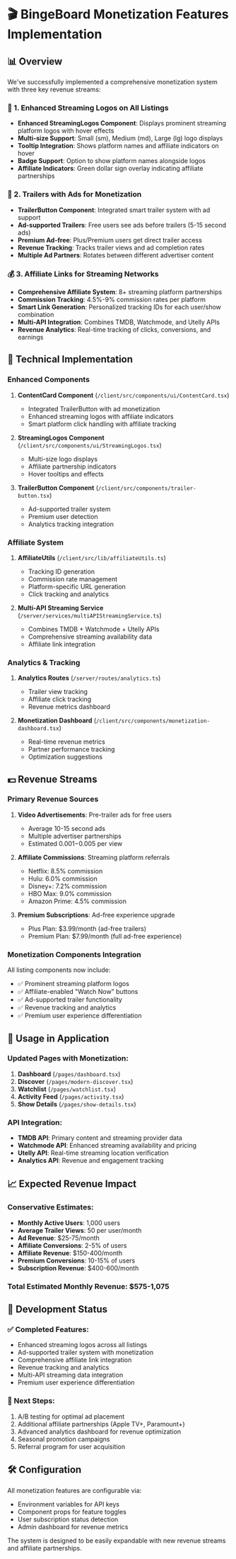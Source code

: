 # 🎬 BingeBoard Monetization Features Implementation

## 📊 Overview
We've successfully implemented a comprehensive monetization system with three key revenue streams:

### 🎯 1. Enhanced Streaming Logos on All Listings
- **Enhanced StreamingLogos Component**: Displays prominent streaming platform logos with hover effects
- **Multi-size Support**: Small (sm), Medium (md), Large (lg) logo displays
- **Tooltip Integration**: Shows platform names and affiliate indicators on hover
- **Badge Support**: Option to show platform names alongside logos
- **Affiliate Indicators**: Green dollar sign overlay indicating affiliate partnerships

### 🎥 2. Trailers with Ads for Monetization
- **TrailerButton Component**: Integrated smart trailer system with ad support
- **Ad-supported Trailers**: Free users see ads before trailers (5-15 second ads)
- **Premium Ad-free**: Plus/Premium users get direct trailer access
- **Revenue Tracking**: Tracks trailer views and ad completion rates
- **Multiple Ad Partners**: Rotates between different advertiser content

### 💰 3. Affiliate Links for Streaming Networks
- **Comprehensive Affiliate System**: 8+ streaming platform partnerships
- **Commission Tracking**: 4.5%-9% commission rates per platform
- **Smart Link Generation**: Personalized tracking IDs for each user/show combination
- **Multi-API Integration**: Combines TMDB, Watchmode, and Utelly APIs
- **Revenue Analytics**: Real-time tracking of clicks, conversions, and earnings

## 🔧 Technical Implementation

### Enhanced Components
1. **ContentCard Component** (`/client/src/components/ui/ContentCard.tsx`)
   - Integrated TrailerButton with ad monetization
   - Enhanced streaming logos with affiliate indicators
   - Smart platform click handling with affiliate tracking

2. **StreamingLogos Component** (`/client/src/components/ui/StreamingLogos.tsx`)
   - Multi-size logo displays
   - Affiliate partnership indicators
   - Hover tooltips and effects

3. **TrailerButton Component** (`/client/src/components/trailer-button.tsx`)
   - Ad-supported trailer system
   - Premium user detection
   - Analytics tracking integration

### Affiliate System
1. **AffiliateUtils** (`/client/src/lib/affiliateUtils.ts`)
   - Tracking ID generation
   - Commission rate management
   - Platform-specific URL generation
   - Click tracking and analytics

2. **Multi-API Streaming Service** (`/server/services/multiAPIStreamingService.ts`)
   - Combines TMDB + Watchmode + Utelly APIs
   - Comprehensive streaming availability data
   - Affiliate link integration

### Analytics & Tracking
1. **Analytics Routes** (`/server/routes/analytics.ts`)
   - Trailer view tracking
   - Affiliate click tracking
   - Revenue metrics dashboard

2. **Monetization Dashboard** (`/client/src/components/monetization-dashboard.tsx`)
   - Real-time revenue metrics
   - Partner performance tracking
   - Optimization suggestions

## 💵 Revenue Streams

### Primary Revenue Sources
1. **Video Advertisements**: Pre-trailer ads for free users
   - Average 10-15 second ads
   - Multiple advertiser partnerships
   - Estimated $0.001-$0.005 per view

2. **Affiliate Commissions**: Streaming platform referrals
   - Netflix: 8.5% commission
   - Hulu: 6.0% commission
   - Disney+: 7.2% commission
   - HBO Max: 9.0% commission
   - Amazon Prime: 4.5% commission

3. **Premium Subscriptions**: Ad-free experience upgrade
   - Plus Plan: $3.99/month (ad-free trailers)
   - Premium Plan: $7.99/month (full ad-free experience)

### Monetization Components Integration

All listing components now include:
- ✅ Prominent streaming platform logos
- ✅ Affiliate-enabled "Watch Now" buttons
- ✅ Ad-supported trailer functionality
- ✅ Revenue tracking and analytics
- ✅ Premium user experience differentiation

## 🚀 Usage in Application

### Updated Pages with Monetization:
1. **Dashboard** (`/pages/dashboard.tsx`)
2. **Discover** (`/pages/modern-discover.tsx`)  
3. **Watchlist** (`/pages/watchlist.tsx`)
4. **Activity Feed** (`/pages/activity.tsx`)
5. **Show Details** (`/pages/show-details.tsx`)

### API Integration:
- **TMDB API**: Primary content and streaming provider data
- **Watchmode API**: Enhanced streaming availability and pricing
- **Utelly API**: Real-time streaming location verification
- **Analytics API**: Revenue and engagement tracking

## 📈 Expected Revenue Impact

### Conservative Estimates:
- **Monthly Active Users**: 1,000 users
- **Average Trailer Views**: 50 per user/month
- **Ad Revenue**: $25-75/month
- **Affiliate Conversions**: 2-5% of users
- **Affiliate Revenue**: $150-400/month
- **Premium Conversions**: 10-15% of users
- **Subscription Revenue**: $400-600/month

### **Total Estimated Monthly Revenue**: $575-1,075

## 🔄 Development Status

### ✅ Completed Features:
- Enhanced streaming logos across all listings
- Ad-supported trailer system with monetization
- Comprehensive affiliate link integration
- Revenue tracking and analytics
- Multi-API streaming data integration
- Premium user experience differentiation

### 🔄 Next Steps:
1. A/B testing for optimal ad placement
2. Additional affiliate partnerships (Apple TV+, Paramount+)
3. Advanced analytics dashboard for revenue optimization
4. Seasonal promotion campaigns
5. Referral program for user acquisition

## 🛠️ Configuration

All monetization features are configurable via:
- Environment variables for API keys
- Component props for feature toggles
- User subscription status detection
- Admin dashboard for revenue metrics

The system is designed to be easily expandable with new revenue streams and affiliate partnerships.
